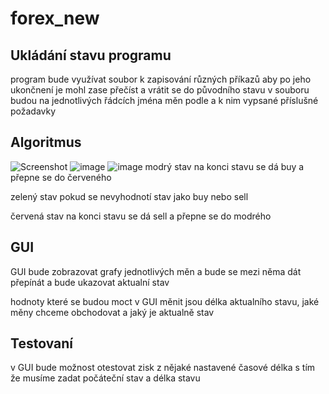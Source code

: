 # forex_new

## Ukládání stavu programu

program bude využívat soubor k zapisování různých příkazů aby po jeho ukončnení je mohl zase přečíst a vrátit se do původního stavu
v souboru budou na jednotlivých řádcích jména měn podle a k nim vypsané příslušné požadavky

## Algoritmus
![Screenshot](https://user-images.githubusercontent.com/45818202/146441193-354efae9-d4fe-4050-9931-d8686217d95c.png)
![image](https://user-images.githubusercontent.com/45818202/146603754-9712a9a8-bb94-436c-839f-c9618ed27a25.png)
![image](https://user-images.githubusercontent.com/45818202/146604759-d2930be3-99fe-4be8-a5be-e68cc08c5656.png)
modrý stav na konci stavu se dá buy a přepne se do červeného

zelený stav pokud se nevyhodnotí stav jako buy nebo sell

červená stav na konci stavu se dá sell a přepne se do modrého 

## GUI
GUI bude zobrazovat grafy jednotlivých měn a bude se mezi něma dát přepínát a bude ukazovat aktualní stav

hodnoty které se budou moct v GUI měnit jsou délka aktualního stavu, jaké měny chceme obchodovat a jaký je aktualně stav

## Testovaní
v GUI bude možnost otestovat zisk z nějaké nastavené časové délka s tím že musíme zadat počáteční stav a délka stavu



